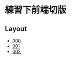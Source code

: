 # 練習下前端切版

## Layout

- [000](https://dopamine908.github.io/FrontLayoutPractice/html/000.html)
- [001](https://dopamine908.github.io/FrontLayoutPractice/html/001.html)
- [002](https://dopamine908.github.io/FrontLayoutPractice/html/003.html)

